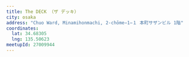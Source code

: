 ```yaml
---
title: The DECK （ザ デッキ）
city: osaka
address: "Chuo Ward, Minamihonmachi, 2-chōme−1−１ 本町サザンビル 1階"
coordinates:
  lat: 34.68305
  lng: 135.50623
meetupId: 27009944
---
```

